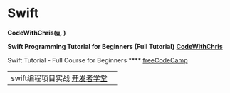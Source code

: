 # Swift

**CodeWithChris(**[**u**](https://www.youtube.com/c/CodeWithChris/playlists)**, )**

**Swift Programming Tutorial for Beginners (Full Tutorial)** [**CodeWithChris**](https://www.youtube.com/watch?v=Ulp1Kimblg0)

Swift Tutorial - Full Course for Beginners **** [freeCodeCamp](https://www.youtube.com/watch?v=comQ1-x2a1Q)

|                                                                                               |   |
| --------------------------------------------------------------------------------------------- | - |
| swift编程项目实战 [开发者学堂](https://www.youtube.com/playlist?list=PLGmd9-PCMLhZmluGsmTN0S4TalARR-sWq) |   |
